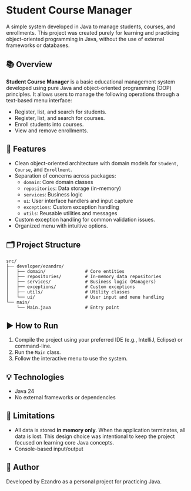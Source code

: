# Student Course Manager

A simple system developed in Java to manage students, courses, and enrollments. This project was created purely for learning and practicing object-oriented programming in Java, without the use of external frameworks or databases.

## 📚 Overview

**Student Course Manager** is a basic educational management system developed using pure Java and object-oriented programming (OOP) principles. It allows users to manage the following operations through a text-based menu interface:

- Register, list, and search for students.
- Register, list, and search for courses.
- Enroll students into courses.
- View and remove enrollments.

## 🧠 Features

- Clean object-oriented architecture with domain models for `Student`, `Course`, and `Enrollment`.
- Separation of concerns across packages:
  - `domain`: Core domain classes
  - `repositories`: Data storage (in-memory)
  - `services`: Business logic
  - `ui`: User interface handlers and input capture
  - `exceptions`: Custom exception handling
  - `utils`: Reusable utilities and messages
- Custom exception handling for common validation issues.
- Organized menu with intuitive options.

## 🗂️ Project Structure

```
src/
├── developer/ezandro/
│   ├── domain/               # Core entities
│   ├── repositories/         # In-memory data repositories
│   ├── services/             # Business logic (Managers)
│   ├── exceptions/           # Custom exceptions
│   ├── utils/                # Utility classes
│   └── ui/                   # User input and menu handling
└── main/
    └── Main.java             # Entry point
```

## ▶️ How to Run

1. Compile the project using your preferred IDE (e.g., IntelliJ, Eclipse) or command-line.
2. Run the `Main` class.
3. Follow the interactive menu to use the system.

## 💡 Technologies

- Java 24
- No external frameworks or dependencies

## 🚧 Limitations

- All data is stored **in memory only**. When the application terminates, all data is lost. This design choice was intentional to keep the project focused on learning core Java concepts.
- Console-based input/output

## 🙌 Author

Developed by Ezandro as a personal project for practicing Java.
